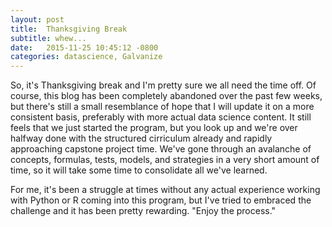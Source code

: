 ```yaml
---
layout: post
title:  Thanksgiving Break
subtitle: whew...
date:   2015-11-25 10:45:12 -0800
categories: datascience, Galvanize
---
```


So, it's Thanksgiving break and I'm pretty sure we all need the time off.  Of course, this blog has been completely abandoned over the past few weeks, but there's still a small resemblance of hope that I will update it on a more consistent basis, preferably with more actual data science content.  It still feels that we just started the program, but you look up and we're over halfway done with the structured cirriculum already and rapidly approaching capstone project time.  We've gone through an avalanche of concepts, formulas, tests, models, and strategies in a very short amount of time, so it will take some time to consolidate all we've learned.  

For me, it's been a struggle at times without any actual experience working with Python or R coming into this program, but I've tried to embraced the challenge and it has been pretty rewarding.  "Enjoy the process."